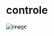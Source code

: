 # controle
![image](https://github.com/farnounef/controle/assets/127986586/a0a286da-6bdc-4602-b0d9-676b37612f45)
